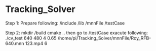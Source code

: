 # Tracking_Solver 

Step 1: 
Prepare following:
/include
/lib
/mnnFile
/testCase 

Step 2: 
mkdir /build 
cmake .. 
then go to /testCase exacute following: 
./cv_test 640 480 4 0.65 /home/pi/Tracking_Solver/mnnFile/Roy_RFB-640.mnn 123.mp4 6
